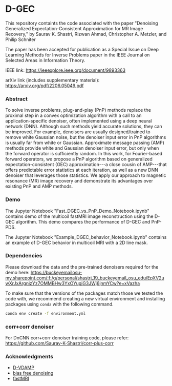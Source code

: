 # D-GEC

This repository containts the code associated with the paper "Denoising Generalized Expectation-Consistent Approximation for MR Image Recovery," by Saurav K. Shastri, Rizwan Ahmad, Christopher A. Metzler, and Philip Schniter

The paper has been accepted for publication as a Special Issue on Deep Learning Methods for Inverse Problems paper in the IEEE Journal on Selected Areas in Information Theory.

IEEE link: https://ieeexplore.ieee.org/document/9893363

arXiv link (includes supplementary material): https://arxiv.org/pdf/2206.05049.pdf

### Abstract

To solve inverse problems, plug-and-play (PnP) methods replace the proximal step in a convex optimization algorithm with a call to an application-specific denoiser, often implemented using a deep neural network (DNN).  Although such methods yield accurate solutions, they can be improved.  For example, denoisers are usually designed/trained to remove white Gaussian noise, but the denoiser input error in PnP algorithms is usually far from white or Gaussian.  Approximate message passing (AMP) methods provide white and Gaussian denoiser input error, but only when the forward operator is sufficiently random.  In this work, for Fourier-based forward operators, we propose a PnP algorithm based on generalized expectation-consistent (GEC) approximation---a close cousin of AMP---that offers predictable error statistics at each iteration, as well as a new DNN denoiser that leverages those statistics.  We apply our approach to magnetic resonance (MR) image recovery and demonstrate its advantages over existing PnP and AMP methods. 

### Demo

The Jupyter Notebook "Fast_DGEC_vs_PnP_Demo_Notebook.ipynb" contains demo of the multicoil fastMRI image reconstruction using the D-GEC algorithm. This demo compares the performance of D-GEC and PnP-PDS. 

The Jupyter Notebook "Example_DGEC_behavior_Notebook.ipynb" contains an example of D-GEC behavior in multicoil MRI with a 2D line mask.

### Dependencies

Please download the data and the pre-trained denoisers required for the demo here: https://buckeyemailosu-my.sharepoint.com/:f:/g/personal/shastri_19_buckeyemail_osu_edu/EpXV2uwXrJxArgnizYz7OMMBHw3YxOYugjG3JWj6jnmYCw?e=xVazha

To make sure that the versions of the packages match those we tested the code with, we recommend creating a new virtual environment and installing packages using `conda` with the following command.

```bash
conda env create -f environment.yml
```

### corr+corr denoiser

For DnCNN corr+corr denoiser training code, please refer: https://github.com/Saurav-K-Shastri/corr-plus-corr 

### Acknowledgments
- [D-VDAMP](https://github.com/Intelligent-Sensing/D-VDAMP)
- [bias free denoising](https://github.com/LabForComputationalVision/bias_free_denoising)
- [fastMRI](https://github.com/facebookresearch/fastMRI)
